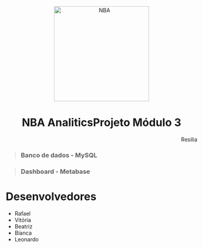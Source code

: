 <div align="center"><img align="center" alt="NBA" src="https://user-images.githubusercontent.com/87882835/138522198-22c9db98-6510-466a-a9c5-07c1f46545ce.png"  height="250px" ></div>

##
<div align="center">
  
# NBA AnaliticsProjeto Módulo 3

</div>
<div align="right">Resilia</div>

> ### Banco de dados - MySQL  

> ### Dashboard - Metabase




# Desenvolvedores

* Rafael
* Vitória
* Beatriz
* Bianca
* Leonardo
